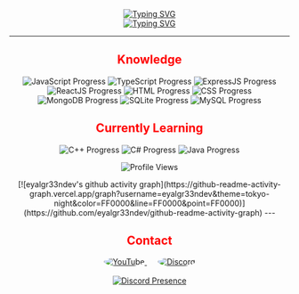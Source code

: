 <div align="center">
  <div style="display: flex; flex-direction: column; align-items: center;">
    <a href="https://git.io/typing-svg">
      <img src="https://readme-typing-svg.herokuapp.com?font=Architects+Daughter&size=40&pause=1000&color=FF0000&background=47474700&center=true&multiline=true&width=435&lines=Hey!+I'm+EyalGreen" alt="Typing SVG">
    </a>
  </div>
  <div style="display: flex; flex-direction: column; align-items: center;">
    <a href="https://git.io/typing-svg">
      <img src="https://readme-typing-svg.herokuapp.com?font=Architects+Daughter&size=35&pause=1000&color=FF0000&background=47474700&center=true&multiline=true&width=435&lines=Back-end+Developer" alt="Typing SVG">
    </a>
  </div>
</div>

---
<div align="center">
<h2 align="center" style="color: #FF0000;">Knowledge</h2>

<p align="center">
  <img src="https://img.shields.io/badge/JavaScript-70%25-red" alt="JavaScript Progress">
  <img src="https://img.shields.io/badge/TypeScript-50%25-red" alt="TypeScript Progress">
  <img src="https://img.shields.io/badge/ExpressJS-50%25-red" alt="ExpressJS Progress">
  <img src="https://img.shields.io/badge/ReactJS-40%25-red" alt="ReactJS Progress">
  <img src="https://img.shields.io/badge/HTML-90%25-red" alt="HTML Progress">
  <img src="https://img.shields.io/badge/CSS-70%25-red" alt="CSS Progress">
  <img src="https://img.shields.io/badge/MongoDB-50%25-red" alt="MongoDB Progress">
  <img src="https://img.shields.io/badge/SQLite-50%25-red" alt="SQLite Progress">
  <img src="https://img.shields.io/badge/MySQL-50%25-red" alt="MySQL Progress">
</p>

<h2 align="center" style="color: #FF0000;">Currently Learning</h2>

<p align="center">
  <img src="https://img.shields.io/badge/C%2B%2B-10%25-red" alt="C++ Progress">
  <img src="https://img.shields.io/badge/C%23-10%25-red" alt="C# Progress">
  <img src="https://img.shields.io/badge/Java-10%25-red" alt="Java Progress">
</p>

<p align="center">
  <img src="https://komarev.com/ghpvc/?username=eyalgr33ndev&color=FF0000" alt="Profile Views">
</p>
[![eyalgr33ndev's github activity graph](https://github-readme-activity-graph.vercel.app/graph?username=eyalgr33ndev&theme=tokyo-night&color=FF0000&line=FF0000&point=FF0000)](https://github.com/eyalgr33ndev/github-readme-activity-graph)
---

<div align="center">
  <h2 style="color: #FF0000;">Contact</h2>
  <a href="https://www.youtube.com/channel/UCHNG5Hhw8UQKSCR5N_LBzDQ" style="margin: 0 10px;">
    <img src="https://img.icons8.com/color/50/000000/youtube-play.png" style="border-radius: 50%;" alt="YouTube">
  </a>
  <a href="https://discord.com/users/1048185629885866015" style="margin: 0 10px;">
    <img src="https://img.icons8.com/color/50/000000/discord-logo.png" style="border-radius: 50%;" alt="Discord">
  </a>
  <br><br>
  <a href="https://discord.com/users/1048185629885866015">
    <img src="https://lanyard.cnrad.dev/api/1048185629885866015" alt="Discord Presence">
  </a>
</div>
